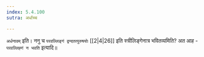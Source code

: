 ```yaml
---
index: 5.4.100
sutra: अर्धाच्च

---
```

   `अर्धनावम्` इति। ननु च `परवल्लिङ्गं द्वन्दतत्पुरुषयोः`  [[2|4|26]]  इति स्त्रीलिङ्गेनात्र भवितव्यमिति? अत आह - `परवल्लिह्गं न भवति` इत्यादि॥